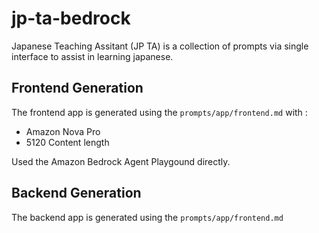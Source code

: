 # jp-ta-bedrock

Japanese Teaching Assitant (JP TA) is a collection of prompts via single interface to
assist in learning japanese.

## Frontend Generation

The frontend app is generated using the `prompts/app/frontend.md` with :
- Amazon Nova Pro 
- 5120 Content length

Used the Amazon Bedrock Agent Playgound directly.

## Backend Generation

The backend app is generated using the `prompts/app/frontend.md`